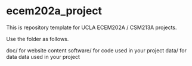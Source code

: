 # ecem202a_project
This is repository template for UCLA ECEM202A / CSM213A projects.

Use the folder as follows.

doc/ for website content
software/ for code used in your project
data/ for data data used in your project
